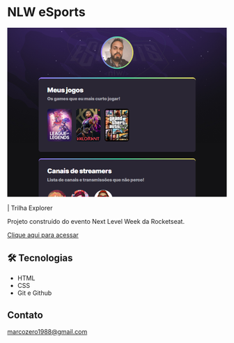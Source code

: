 # NLW eSports 

![preview](./.github/preview.png)

| Trilha Explorer

Projeto construído do evento Next Level Week da Rocketseat.

[Clique aqui para acessar](https://andrade-bjj.github.io/NLW-eSports-Explorer)

## 🛠 Tecnologias

- HTML
- CSS
- Git e Github

## Contato

marcozero1988@gmail.com